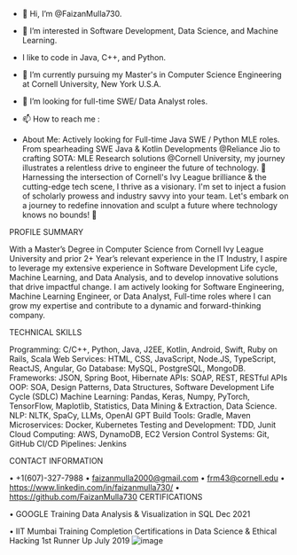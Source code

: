 - 👋 Hi, I’m @FaizanMulla730.  
- 👀 I’m interested in Software Development, Data Science, and Machine Learning.
- I like to code in Java, C++, and Python.  
- 🌱 I’m currently pursuing my Master's in Computer Science Engineering at Cornell University, New York U.S.A.
- 💞️ I’m looking for full-time SWE/ Data Analyst roles.
- 📫 How to reach me :

  
- About Me: Actively looking for Full-time Java SWE / Python MLE roles. From spearheading SWE Java & Kotlin Developments @Reliance Jio to crafting SOTA: MLE Research solutions @Cornell University, my journey illustrates a relentless drive to engineer the future of technology. 🚀 Harnessing the intersection of Cornell's Ivy League brilliance & the cutting-edge tech scene, I thrive as a visionary. I'm set to inject a fusion of scholarly prowess and industry savvy into your team. Let's embark on a journey to redefine innovation and sculpt a future where technology knows no bounds! 🚀



 

PROFILE SUMMARY

With a Master’s Degree in Computer Science from Cornell Ivy League University and prior 2+ Year’s relevant experience in the IT Industry, I aspire to leverage my extensive experience in Software Development Life cycle, Machine Learning, and Data Analysis, and to develop innovative solutions that drive impactful change. I am actively looking for Software Engineering, Machine Learning Engineer, or Data Analyst, Full-time roles where I can grow my expertise and contribute to a dynamic and forward-thinking company. 

TECHNICAL SKILLS

Programming: C/C++, Python, Java, J2EE, Kotlin, Android, Swift, Ruby on Rails, Scala
Web Services: HTML, CSS, JavaScript, Node.JS, TypeScript, ReactJS, Angular, Go
Database: MySQL, PostgreSQL, MongoDB.
Frameworks: JSON, Spring Boot, Hibernate APIs: SOAP, REST, RESTful APIs
OOP: SOA, Design Patterns, Data Structures, Software Development Life Cycle (SDLC) 
Machine Learning: Pandas, Keras, Numpy, PyTorch, TensorFlow, Maplotlib, Statistics, Data Mining & Extraction, Data Science.  
NLP: NLTK, SpaCy, LLMs, OpenAI GPT
Build Tools: Gradle, Maven 
Microservices: Docker, Kubernetes 
Testing and Development: TDD, Junit
Cloud Computing:  AWS, DynamoDB, EC2
Version Control Systems: Git, GitHub
CI/CD Pipelines: Jenkins

CONTACT INFORMATION

•	+1(607)-327-7988 
•	faizanmulla2000@gmail.com
•	frm43@cornell.edu 
•	https://www.linkedin.com/in/faizanmulla730/
•	https://github.com/FaizanMulla730
CERTIFICATIONS



•	GOOGLE Training Data Analysis & Visualization in SQL                    Dec 2021

•	IIT Mumbai Training Completion Certifications in Data Science & Ethical  Hacking 1st Runner Up                July 2019	
![image](https://github.com/FaizanMulla730/Professional_Aspirations/assets/73403350/e617d0f0-27c7-468a-b68d-29e802c54bfe)

  

<!---
FaizanMulla730/FaizanMulla730 is a ✨ special ✨ repository because its `README.md` (this file) appears on your GitHub profile.
You can click the Preview link to take a look at your changes.
--->
